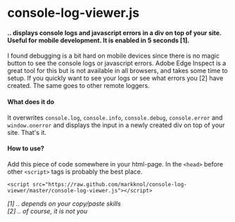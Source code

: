 console-log-viewer.js
==================

#### .. displays console logs and javascript errors in a div on top of your site. Useful for mobile development. It is enabled in 5 seconds [1].   

I found debugging is a bit hard on mobile devices since there is no magic button to see the console logs or javascript errors. Adobe Edge Inspect is a great tool for this but is not available in all browsers, and takes some time to setup. If you quickly want to see your logs or see what errors you [2] have created. The same goes to other remote loggers.

#### What does it do

It overwrites `console.log`, `console.info`, `console.debug`, `console.error` and `window.onerror` and displays the input in a newly created div on top of your site. That's it.

#### How to use?

Add this piece of code somewhere in your html-page.
In the `<head>` before other `<script>` tags is probably the best place.
    
    <script src="https://raw.github.com/markknol/console-log-viewer/master/console-log-viewer.js"></script>
  
_[1] .. depends on your copy/paste skills_  
_[2] .. of course, it is not you_  
